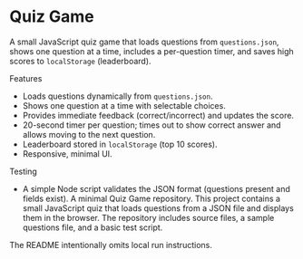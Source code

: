 # Quiz Game

A small JavaScript quiz game that loads questions from `questions.json`, shows one question at a time, includes a per-question timer, and saves high scores to `localStorage` (leaderboard).

Features
- Loads questions dynamically from `questions.json`.
- Shows one question at a time with selectable choices.
- Provides immediate feedback (correct/incorrect) and updates the score.
- 20-second timer per question; times out to show correct answer and allows moving to the next question.
- Leaderboard stored in `localStorage` (top 10 scores).
- Responsive, minimal UI.

Testing
- A simple Node script validates the JSON format (questions present and fields exist).
A minimal Quiz Game repository. This project contains a small JavaScript quiz that loads questions from a JSON file and displays them in the browser. The repository includes source files, a sample questions file, and a basic test script.

The README intentionally omits local run instructions.

